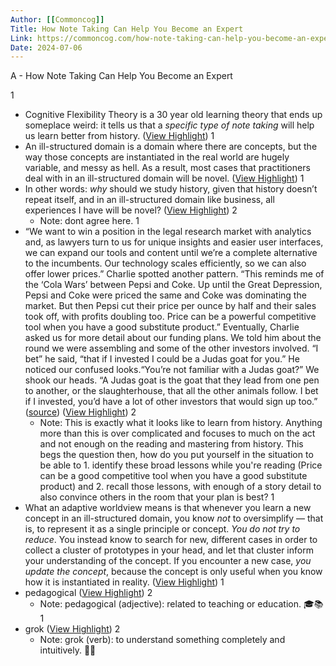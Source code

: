 ```yaml
---
Author: [[Commoncog]]
Title: How Note Taking Can Help You Become an Expert
Link: https://commoncog.com/how-note-taking-can-help-you-become-an-expert/
Date: 2024-07-06
---
```

A - How Note Taking Can Help You Become an Expert

1
- Cognitive Flexibility Theory is a 30 year old learning theory that ends up someplace weird: it tells us that a *specific type of note taking* will help us learn better from history. ([View Highlight](https://read.readwise.io/read/01hh6agqjn10yaejwcpkfreqqm))
1
- An ill-structured domain is a domain where there are concepts, but the way those concepts are instantiated in the real world are hugely variable, and messy as hell. As a result, most cases that practitioners deal with in an ill-structured domain will be novel. ([View Highlight](https://read.readwise.io/read/01hh6amgrh282pe9xy57bvwk1f))
1
- In other words: *why* should we study history, given that history doesn’t repeat itself, and in an ill-structured domain like business, all experiences I have will be novel? ([View Highlight](https://read.readwise.io/read/01hh7ngsc4y61fpwsdrdn9hnrb))
2
    - Note: dont agree here.
1
- “We want to win a position in the legal research market with analytics and, as lawyers turn to us for unique insights and easier user interfaces, we can expand our tools and content until we’re a complete alternative to the incumbents. Our technology scales efficiently, so we can also offer lower prices.” 
  Charlie spotted another pattern. “This reminds me of the ‘Cola Wars’ between Pepsi and Coke. Up until the Great Depression, Pepsi and Coke were priced the same and Coke was dominating the market. But then Pepsi cut their price per ounce by half and their sales took off, with profits doubling too. Price can be a powerful competitive tool when you have a good substitute product.” 
  Eventually, Charlie asked us for more detail about our funding plans. We told him about the round we were assembling and some of the other investors involved. 
  “I bet” he said, “that if I invested I could be a Judas goat for you.” 
  He noticed our confused looks.“You’re not familiar with a Judas goat?” 
  We shook our heads. 
  “A Judas goat is the goat that they lead from one pen to another, or the slaughterhouse, that all the other animals follow. I bet if I invested, you’d have a lot of other investors that would sign up too.” ([source](https://www.linkedin.com/pulse/what-we-learned-pitching-our-startup-charlie-munger-how-daniel-lewis/)) ([View Highlight](https://read.readwise.io/read/01hh7nn9ghvxtz3w96z0p24b5c))
2
    - Note: This is exactly what it looks like to learn from history. Anything more than this is over complicated and focuses to much on the act and not enough on the reading and mastering from history.
      This begs the question then, how do you put yourself in the situation to be able to 1. identify these broad lessons while you're reading (Price can be a good competitive tool when you have a good substitute product) and 2. recall those lessons, with enough of a story detail to also convince others in the room that your plan is best?
1
- What an adaptive worldview means is that whenever you learn a new concept in an ill-structured domain, you know *not* to oversimplify — that is, to represent it as a single principle or concept. *You do not try to reduce*. You instead know to search for new, different cases in order to collect a cluster of prototypes in your head, and let that cluster inform your understanding of the concept. If you encounter a new case, *you update the concept*, because the concept is only useful when you know how it is instantiated in reality. ([View Highlight](https://read.readwise.io/read/01hh7nt212zgvepxd7z0va6n3d))
1
- pedagogical ([View Highlight](https://read.readwise.io/read/01hh7nvhgs6ydv7bev1kte00f8))
2
    - Note: pedagogical (adjective): related to teaching or education. 🎓📚
1
- grok ([View Highlight](https://read.readwise.io/read/01hh7p14anhhety3ayvp2vrxd0))
2
    - Note: grok (verb): to understand something completely and intuitively. 🤔💡
